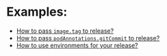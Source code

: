# Examples:
  - [How to pass `image.tag` to release?](CI_COMMIT_TAG)
  - [How to pass `podAnnotations.gitCommit` to release?](CI_COMMIT_SHORT_SHA)
  - [How to use environments for your release?](CI_ENVIRONMENT_NAME)

